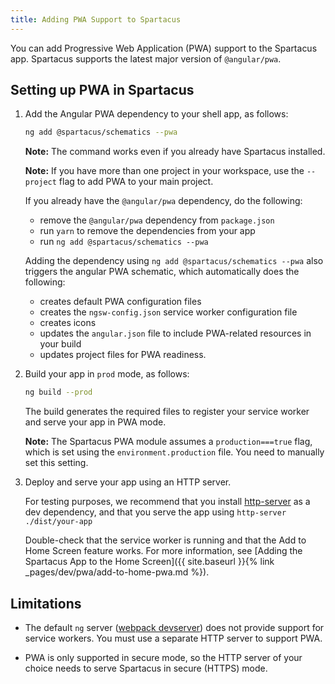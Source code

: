 ```yaml
---
title: Adding PWA Support to Spartacus
---
```


You can add Progressive Web Application (PWA) support to the Spartacus app. Spartacus supports the latest major version of `@angular/pwa`.

## Setting up PWA in Spartacus

1. Add the Angular PWA dependency to your shell app, as follows:

    ```bash
    ng add @spartacus/schematics --pwa
    ```

    **Note:** The command works even if you already have Spartacus installed.

    **Note:** If you have more than one project in your workspace, use the `--project` flag to add PWA to your main project.

    If you already have the `@angular/pwa` dependency, do the following:

    - remove the `@angular/pwa` dependency from `package.json`
    - run `yarn` to remove the dependencies from your app
    - run `ng add @spartacus/schematics --pwa`

    Adding the dependency using `ng add @spartacus/schematics --pwa` also triggers the angular PWA schematic, which automatically does the following:

    - creates default PWA configuration files
    - creates the `ngsw-config.json` service worker configuration file
    - creates icons
    - updates the `angular.json` file to include PWA-related resources in your build
    - updates project files for PWA readiness.

2. Build your app in `prod` mode, as follows:

    ```bash
    ng build --prod
    ```

    The build generates the required files to register your service worker and serve your app in PWA mode.

    **Note:** The Spartacus PWA module assumes a `production===true` flag, which is set using the `environment.production` file. You need to manually set this setting.

3. Deploy and serve your app using an HTTP server.

    For testing purposes, we recommend that you install [http-server](https://www.npmjs.com/package/http-server) as a dev dependency, and that you serve the app using `http-server ./dist/your-app`

    Double-check that the service worker is running and that the Add to Home Screen feature works. For more information, see [Adding the Spartacus App to the Home Screen]({{ site.baseurl }}{% link _pages/dev/pwa/add-to-home-pwa.md %}).


## Limitations

- The default `ng` server ([webpack devserver](https://webpack.js.org/configuration/dev-server/)) does not provide support for service workers. You must use a separate HTTP server to support PWA.

- PWA is only supported in secure mode, so the HTTP server of your choice needs to serve Spartacus in secure (HTTPS) mode.
